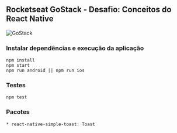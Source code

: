 ## Rocketseat GoStack - Desafio: Conceitos do React Native

<img alt="GoStack" src="https://storage.googleapis.com/golden-wind/bootcamp-gostack/header-desafios.png" />

### Instalar dependências e execução da aplicação

```
npm install
npm start
npm run android || npm run ios
```

### Testes

```
npm test
```

### Pacotes

```
* react-native-simple-toast: Toast
```
